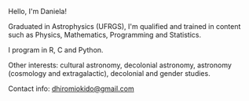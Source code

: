 Hello, I'm Daniela!  

Graduated in Astrophysics (UFRGS), I'm qualified and trained in content such as Physics, Mathematics, Programming and Statistics.  

I program in R, C and Python. 

Other interests: cultural astronomy, decolonial astronomy, astronomy (cosmology and extragalactic), decolonial and gender studies.  

Contact info: dhiromiokido@gmail.com  

<!---
hiromiokido/hiromiokido is a ✨ special ✨ repository because its `README.md` (this file) appears on your GitHub profile.
You can click the Preview link to take a look at your changes.
--->
